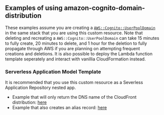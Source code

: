 ## Examples of using amazon-cognito-domain-distribution

These examples assume you are creating a [`AWS::Cognito::UserPoolDomain`](https://docs.aws.amazon.com/AWSCloudFormation/latest/UserGuide/aws-resource-cognito-userpooldomain.html) in the same stack that you are using this custom resource. Note that deleting and recreating a `AWS::Cognito::UserPoolDomain` can take 15 minutes to fully create, 20 minutes to delete, and 1 hour for the deletion to fully propagate through AWS if you are planning on attempting frequent creations and deletions. It is also possible to deploy the Lambda function template seperately and interact with vanillia CloudFormation instead.

###  Serverless Application Model Template
It is recommended that you use this custom resource as a Severless Application Repository nested app.
 - Example that will only return the DNS name of the CloudFront distribution: [here](./examples/no-create-sam-template.yaml)
 - Example that also creates an alias record: [here](./examples/sam-template.yaml)
